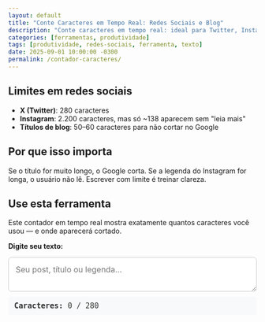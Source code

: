 ```yaml
---
layout: default
title: "Conte Caracteres em Tempo Real: Redes Sociais e Blog"
description: "Conte caracteres em tempo real: ideal para Twitter, Instagram, títulos de blog e legendas. Evite cortes inesperados com precisão!"
categories: [ferramentas, produtividade]
tags: [produtividade, redes-sociais, ferramenta, texto]
date: 2025-09-01 10:00:00 -0300
permalink: /contador-caracteres/
---
```




<section class="post-content">




<h2>Limites em redes sociais</h2>
<ul>
  <li><strong>X (Twitter)</strong>: 280 caracteres</li>
  <li><strong>Instagram</strong>: 2.200 caracteres, mas só ~138 aparecem sem "leia mais"</li>
  <li><strong>Títulos de blog</strong>: 50–60 caracteres para não cortar no Google</li>
</ul>

<h2>Por que isso importa</h2>
<p>Se o título for muito longo, o Google corta. Se a legenda do Instagram for longa, o usuário não lê. Escrever com limite é treinar clareza.</p>

<h2>Use esta ferramenta</h2>
<p>Este contador em tempo real mostra exatamente quantos caracteres você usou — e onde aparecerá cortado.</p>

<label for="texto"><strong>Digite seu texto:</strong></label>
<textarea id="texto" placeholder="Seu post, título ou legenda..."></textarea>

<div class="contador">
  <strong>Caracteres:</strong> <span id="contagem">0</span> / <span id="limite">280</span>
</div>



<script>
  const textarea = document.getElementById('texto');
  const contagem = document.getElementById('contagem');
  const limiteSpan = document.getElementById('limite');
  const limite = 280;

  textarea.addEventListener('input', function () {
    const qtd = this.value.length;
    contagem.textContent = qtd;
    
    if (qtd > limite) {
      contagem.style.color = '#e74c3c';
      limiteSpan.style.color = '#e74c3c';
    } else {
      contagem.style.color = '#27ae60';
      limiteSpan.style.color = '#27ae60';
    }
  });
</script>

<style>
  .intro {
    font-size: 18px;
    line-height: 1.7;
    margin-bottom: 20px;
  }
  textarea {
    width: 100%;
    padding: 14px;
    border: 1px solid #ccc;
    border-radius: 6px;
    font-size: 16px;
    font-family: inherit;
    resize: vertical;
    margin-bottom: 10px;
  }
  .contador {
    padding: 10px 12px;
    background: #f8f9fa;
    border-radius: 6px;
    font-family: monospace;
    font-size: 15px;
    color: #333;
  }
  .dica {
    margin-top: 20px;
    padding: 15px;
    background: #e6f7ff;
    border-left: 4px solid #1890ff;
    border-radius: 6px;
    line-height: 1.6;
    font-size: 15px;
  }
  .dica strong {
    color: #0050b3;
  }
</style>
